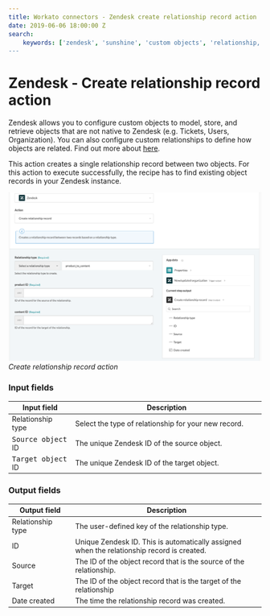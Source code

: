 ```yaml
---
title: Workato connectors - Zendesk create relationship record action
date: 2019-06-06 18:00:00 Z
search:
    keywords: ['zendesk', 'sunshine', 'custom objects', 'relationship, 'create']
---
```


# Zendesk - Create relationship record action
Zendesk allows you to configure custom objects to model, store, and retrieve objects that are not native to Zendesk (e.g. Tickets, Users, Organization). You can also configure custom relationships to define how objects are related. Find out more about [here](/connectors/zendesk/custom-objects.md).

This action creates a single relationship record between two objects. For this action to execute successfully, the recipe has to find existing object records in your Zendesk instance.

![Create relationship record action](/assets/images/connectors/zendesk/create-relationship-record-action.png)
*Create relationship record action*

### Input fields
<table class="unchanged rich-diff-level-one">
  <thead>
    <tr>
      <th width='25%'>Input field</th>
      <th>Description</th>
    </tr>
  </thead>
  <tbody>
    <tr>
      <td>Relationship type</td>
      <td>
        Select the type of relationship for your new record.
      </td>
    </tr>
    <tr>
      <td><kbd>Source object</kbd> ID</td>
      <td>
        The unique Zendesk ID of the source object.
      </td>
    </tr>
    <tr>
      <td><kbd>Target object</kbd> ID</td>
      <td>
        The unique Zendesk ID of the target object.
      </td>
    </tr>
  </tbody>
</table>

### Output fields
<table class="unchanged rich-diff-level-one">
  <thead>
    <tr>
      <th width='25%'>Output field</th>
      <th>Description</th>
    </tr>
  </thead>
  <tbody>
    <tr>
      <td>Relationship type</td>
      <td>
        The user-defined key of the relationship type.
      </td>
    </tr>  
    <tr>
      <td>ID</td>
      <td>
        Unique Zendesk ID. This is automatically assigned when the relationship record is created.
    </tr>  
    <tr>
      <td>Source</td>
      <td>
        The ID of the object record that is the source of the relationship.
      </td>
    </tr>
    <tr>
      <td>Target</td>
      <td>
        The ID of the object record that is the target of the relationship
      </td>
    </tr>
    <tr>
      <td>Date created</td>
      <td>
        The time the relationship record was created.
      </td>
    </tr>
  </tbody>
</table>
